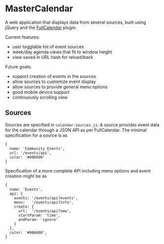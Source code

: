 MasterCalendar
===
A web application that displays data from several sources, built using jQuery
and the [FullCalendar](http://arshaw.com/fullcalendar/) plugin.

Current features:

- user togglable list of event sources
- week/day agenda views that fit to window height
- view saved in URL hash for reload/back

Future goals:

- support creation of events in the sources
- allow sources to customize event display
- allow sources to provide general menu options
- good mobile device support
- continuously scrolling view

Sources
---
Sources are specified in `calendar-sources.js`. A source provides event data
for the calendar through a JSON API as per FullCalendar. The minimal
specification for a source is as

    {
	  name: 'Community Events',
	  url: '/events/api',
	  color: '#006600'
	}

Specification of a more complete API including menu options and event creation
might be as

	{
	  name: 'Events',
	  api: {
	    events: '/events/api?events',
	    menu:   '/events/api?info',
	    create: {
	      url:  '/events/api?new',
	      startParam: 'time',
	      endParam: 'ignore'
	    }
	  },
	  color: '#006600',
	}


